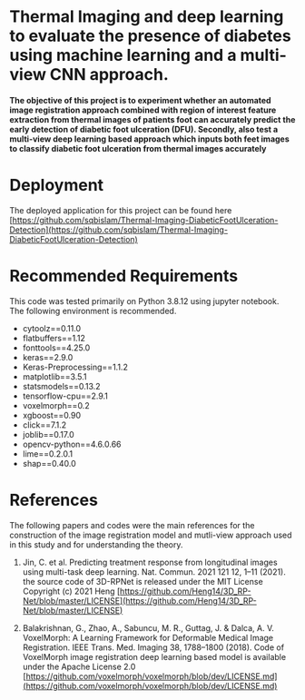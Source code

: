 # Thermal Imaging and deep learning to evaluate the presence of diabetes using machine learning and a multi-view CNN approach. 

#### The objective of this project is to experiment whether an automated image registration approach combined with region of interest feature extraction from thermal images of patients foot can accurately predict the early detection of diabetic foot ulceration (DFU). Secondly, also test a multi-view deep learning based approach which inputs both feet images to classify diabetic foot ulceration from thermal images accurately

# Deployment
The deployed application for this project can be found here [https://github.com/sqbislam/Thermal-Imaging-DiabeticFootUlceration-Detection](https://github.com/sqbislam/Thermal-Imaging-DiabeticFootUlceration-Detection)

# Recommended Requirements
This code was tested primarily on Python 3.8.12 using jupyter notebook.
The following environment is recommended.


- cytoolz==0.11.0
- flatbuffers==1.12
- fonttools==4.25.0
- keras==2.9.0
- Keras-Preprocessing==1.1.2
- matplotlib==3.5.1
- statsmodels==0.13.2
- tensorflow-cpu==2.9.1
- voxelmorph==0.2
- xgboost==0.90
- click==7.1.2
- joblib==0.17.0
- opencv-python==4.6.0.66
- lime==0.2.0.1
- shap==0.40.0


# References
The following papers and codes were the main references for the construction of the image registration model and mutli-view approach used in this study and for understanding the theory.  

1. Jin, C. et al. Predicting treatment response from longitudinal images using multi-task deep learning. Nat. Commun. 2021 121 12, 1–11 (2021).
the source code of 3D-RPNet is released under the MIT License  
Copyright (c) 2021 Heng
[https://github.com/Heng14/3D_RP-Net/blob/master/LICENSE](https://github.com/Heng14/3D_RP-Net/blob/master/LICENSE)


2. Balakrishnan, G., Zhao, A., Sabuncu, M. R., Guttag, J. & Dalca, A. V. VoxelMorph: A Learning Framework for Deformable Medical Image Registration. IEEE Trans. Med. Imaging 38, 1788–1800 (2018).
Code of VoxelMorph image registration deep learning based model is available under the Apache License 2.0
[https://github.com/voxelmorph/voxelmorph/blob/dev/LICENSE.md](https://github.com/voxelmorph/voxelmorph/blob/dev/LICENSE.md)




